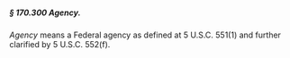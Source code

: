 ##### § 170.300 Agency. #####

*Agency* means a Federal agency as defined at 5 U.S.C. 551(1) and further clarified by 5 U.S.C. 552(f).